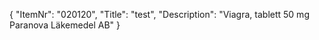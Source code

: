 {
  "ItemNr": "020120",
  "Title": "test",
  "Description": "Viagra, tablett 50 mg Paranova Läkemedel AB"
}